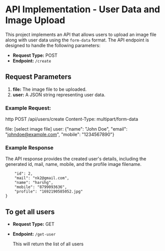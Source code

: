 
# API Implementation - User Data and Image Upload

This project implements an API that allows users to upload an image file along with user data using the `form-data` format. The API endpoint is designed to handle the following parameters:

- **Request Type:** POST
- **Endpoint:** `/create`

## Request Parameters

1. **file:** The image file to be uploaded.
2. **user:** A JSON string representing user data.

### Example Request:

http
POST /api/users/create
Content-Type: multipart/form-data

file: [select image file]
user: {"name": "John Doe", "email": "johndoe@example.com", "mobile": "1234567890"}

### Example Response

The API response provides the created user's details, including the generated id, mail, name, mobile, and the profile image filename.

```{
    "id": 2,
    "mail": "nk2@gmail.com",
    "name": "harshg",
    "mobile": "8799093636",
    "profile": "1692190585052.jpg"
}
```

## To get all users


- **Request Type:** GET
- **Endpoint:** `/get-user`

  This will return the list of all users

